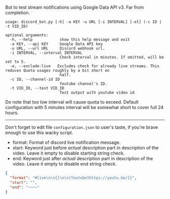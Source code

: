 Bot to test stream notifications using Google Data API v3. Far from completion.

```commandline
usage: discord_bot.py [-h] -a KEY -u URL [-i INTERVAL] [-el] (-c ID | -t VID_ID)

optional arguments:
  -h, --help            show this help message and exit
  -a KEY, --api KEY     Google Data API key
  -u URL, --url URL     Discord webhook url.
  -i INTERVAL, --interval INTERVAL
                        Check interval in minutes. If omitted, will be set to 5.
  -e, --exclude-live   Excludes check for already live streams. This reduces Quota usages roughly by a bit short on
                        half.
  -c ID, --channel-id ID
                        Youtube channel's ID.
  -t VID_ID, --test VID_ID
                        Test output with youtube video id
```

Do note that too low interval will cause quota to exceed.
Default configuration with 5 minutes interval will be somewhat short to cover full 24 hours.

---

Don't forget to edit file `configuration.json` to user's taste, if you're brave enough to use this wacky script.

- format: Format of discord live notification message.
- start: Keyword just before *actual* description part in description of the video. Leave it empty to disable starting string check.
- end: Keyword just after *actual* description part in description of the video. Leave it empty to disable end string check.

```json
{
  "format": "#live\n\n{}\n\n[Youtube]https://youtu.be/{}",
  "start": "",
  "end": "────"
}

```
